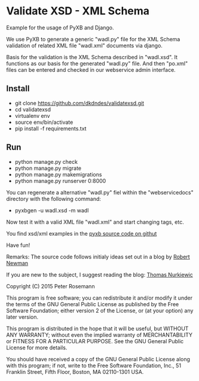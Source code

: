 Validate XSD - XML Schema
===

Example for the usage of PyXB and Django.

We use PyXB to generate a generic "wadl.py" file for the XML Schema validation of related XML file "wadl.xml" documents via django. 

Basis for the validation is the XML Schema described in "wadl.xsd". It functions as our basis for the generated "wadl.py" file. And then "po.xml" files can be entered and checked in our webservice admin interface.

Install
-------
* git clone https://github.com/dkdndes/validatexsd.git
* cd validatexsd
* virtualenv env
* source env/bin/activate
* pip install -f requirements.txt

Run
---
* python manage.py check 
* python manage.py migrate 
* python manage.py makemigrations
* python manage.py runserver 0:8000

You can regenerate a alternative "wadl.py" fiel within the "webservicedocs" directory with the following command:

* pyxbgen -u wadl.xsd -m wadl

Now test it with a valid XML file "wadl.xml" and start changing tags, etc. 

You find xsd/xml examples in the [pyxb source code on githut](https://github.com/pabigot/pyxb/)

Have fun!

Remarks: The source code follows initialy ideas set out in a blog by [Robert Newman](http://www.robertnewmanconsulting.com/blog/2013/apr/03/using-pyxb-django-validate-xml-docs-xsd-schemas/)

If you are new to the subject, I suggest reading the blog: [Thomas Nurkiewic](http://www.nurkiewicz.com/2012/01/gentle-introduction-to-wadl-in-java.html)

Copyright (C) 2015 Peter Rosemann

This program is free software; you can redistribute it and/or modify it under the terms of the GNU General Public License as published by the Free Software Foundation; either version 2 of the License, or (at your option) any later version.

This program is distributed in the hope that it will be useful,
but WITHOUT ANY WARRANTY; without even the implied warranty of MERCHANTABILITY or FITNESS FOR A PARTICULAR PURPOSE.  See the GNU General Public License for more details.

You should have received a copy of the GNU General Public License along with this program; if not, write to the Free Software Foundation, Inc.,
51 Franklin Street, Fifth Floor, Boston, MA 02110-1301 USA.
